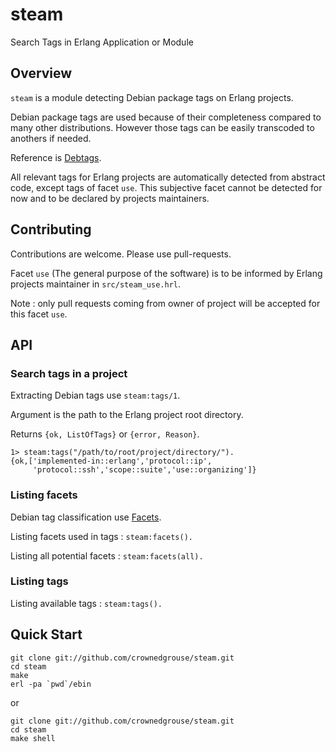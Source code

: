 # steam
Search Tags in Erlang Application or Module

## Overview ##
`steam` is a module detecting Debian package tags on Erlang projects. 

Debian package tags are used because of their completeness compared to many other distributions. However those tags can be easily transcoded to anothers if needed.

Reference is [Debtags](http://anonscm.debian.org/cgit/debtags/vocabulary.git/tree/debian-packages).

All relevant tags for Erlang projects are automatically detected from abstract code, except tags of facet `use`.
This subjective facet cannot be detected for now and to be declared by projects maintainers.

## Contributing ##

Contributions are welcome. Please use pull-requests.

Facet `use` (The general purpose of the software) is to be informed by Erlang projects maintainer in `src/steam_use.hrl`. 

Note : only pull requests coming from owner of project will be accepted for this facet `use`.

## API ##

### Search tags in a project ###

Extracting Debian tags use `steam:tags/1`. 

Argument is the path to the Erlang project root directory.

Returns `{ok, ListOfTags}` or `{error, Reason}`.

```
1> steam:tags("/path/to/root/project/directory/").
{ok,['implemented-in::erlang','protocol::ip',
     'protocol::ssh','scope::suite','use::organizing']}

```

### Listing facets ###
Debian tag classification use [Facets](https://en.wikipedia.org/wiki/Faceted_classification).

Listing facets used in tags : `steam:facets().`

Listing all potential facets : `steam:facets(all).`

### Listing tags ###

Listing available tags : `steam:tags().`

## Quick Start ##

```
git clone git://github.com/crownedgrouse/steam.git
cd steam
make
erl -pa `pwd`/ebin
```
or
```
git clone git://github.com/crownedgrouse/steam.git
cd steam
make shell
```



